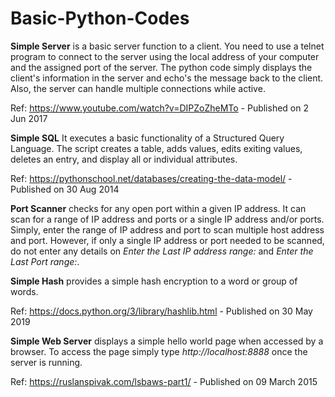 # Basic-Python-Codes

**Simple Server** is a basic server function to a client. You need to use a telnet program to connect to the server using the local address of your computer and the assigned port of the server. The python code simply displays the client's information in the server and echo's the message back to the client. Also, the server can handle multiple connections while active.

Ref: https://www.youtube.com/watch?v=DIPZoZheMTo - Published on 2 Jun 2017

**Simple SQL** It executes a basic functionality of a Structured Query Language. The script creates a table, adds values, edits exiting values, deletes an entry, and display all or individual attributes.

Ref: https://pythonschool.net/databases/creating-the-data-model/ - Published on 30 Aug 2014

**Port Scanner** checks for any open port within a given IP address. It can scan for a range of IP address and ports or a single IP address and/or ports. Simply, enter the range of IP address and port to scan multiple host address and port. However, if only a single IP address or port  needed to be scanned, do not enter any details on _Enter the Last IP address range:_ and _Enter the Last Port range:_.

**Simple Hash** provides a simple hash encryption to a word or group of words.

Ref: https://docs.python.org/3/library/hashlib.html - Published on 30 May 2019

**Simple Web Server** displays a simple hello world page when accessed by a browser. To access the page simply type _http://localhost:8888_ once the server is running.

Ref: https://ruslanspivak.com/lsbaws-part1/ - Published on 09 March 2015
